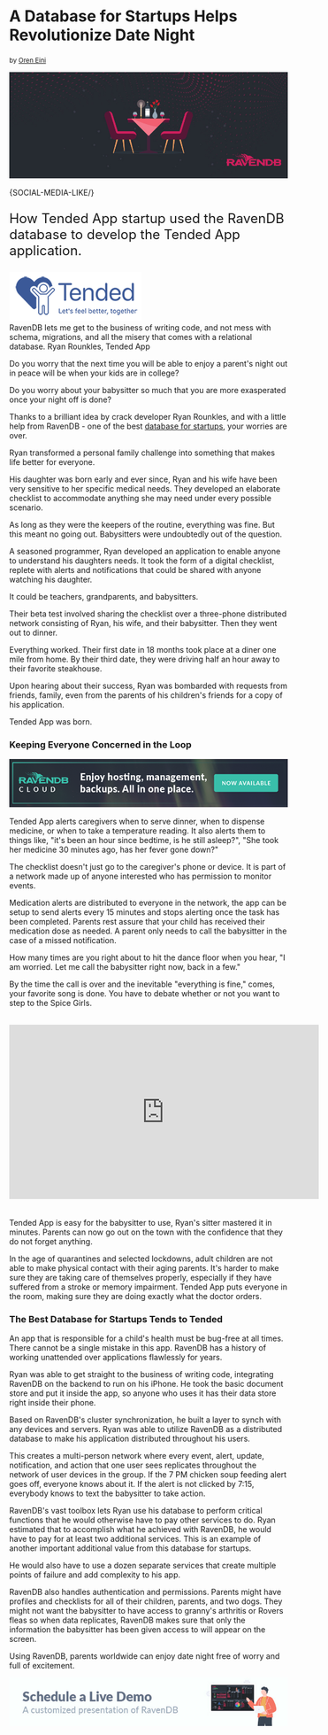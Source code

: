 # A Database for Startups Helps Revolutionize Date Night
<small>by <a href="mailto:ayende@ayende.com">Oren Eini</a></small>

![How RavenDB proven database for startups allowed Tended App to maintain a digital checklist distributed over user devices to make leaving the kids at home a worry free experience."](images/tended-app-uses-the-database-for-startups-to-spice-up-date-night.jpg)

{SOCIAL-MEDIA-LIKE/}

<p class="lead margin-top-sm" style="font-size:24px;">How Tended App startup used the RavenDB database to develop the Tended App application.</p>

<div class="flex-vertical text-center margin-top-sm margin-bottom-sm" style="align-items:center">
    <a href="https://tended-app.com/" target="_blank" rel="nofollow"><img src="images/tended-app.png" class="img-responsive m-0-auto" alt="Tended App"/></a>
</div>

<div class="f-s-quote margin-top-sm margin-bottom-sm">
    <span class="quote-content">RavenDB lets me get to the business of writing code, and not mess with schema, migrations, and all the misery that comes with a relational database.</span>
    <span class="quote-author margin-top-xs margin-bottom-xs">Ryan Rounkles, Tended App</span>
</div>

Do you worry that the next time you will be able to enjoy a parent's night out in peace will be when your kids are in college?

Do you worry about your babysitter so much that you are more exasperated once your night off is done?

Thanks to a brilliant idea by crack developer Ryan Rounkles, and with a little help from RavenDB - one of the best [database for startups](https://ravendb.net/articles/ravendb-best-nosql-database-example-for-startups), your worries are over.

Ryan transformed a personal family challenge into something that makes life better for everyone.

His daughter was born early and ever since, Ryan and his wife have been very sensitive to her specific medical needs. They developed an elaborate checklist to accommodate anything she may need under every possible scenario.

As long as they were the keepers of the routine, everything was fine. But this meant no going out. Babysitters were undoubtedly out of the question.

A seasoned programmer, Ryan developed an application to enable anyone to understand his daughters needs. It took the form of a digital checklist, replete with alerts and notifications that could be shared with anyone watching his daughter.

It could be teachers, grandparents, and babysitters.

Their beta test involved sharing the checklist over a three-phone distributed network consisting of Ryan, his wife, and their babysitter. Then they went out to dinner.

Everything worked. Their first date in 18 months took place at a diner one mile from home. By their third date, they were driving half an hour away to their favorite steakhouse.

Upon hearing about their success, Ryan was bombarded with requests from friends, family, even from the parents of his children's friends for a copy of his application.

Tended App was born.

### Keeping Everyone Concerned in the Loop

<div class="margin-top margin-bottom">
    <a href="https://cloud.ravendb.net"><img src="images/ravendb-cloud.png" class="img-responsive m-0-auto" alt="Managed Cloud Hosting"/></a>
</div>

Tended App alerts caregivers when to serve dinner, when to dispense medicine, or when to take a temperature reading. It also alerts them to things like, "it's been an hour since bedtime, is he still asleep?", "She took her medicine 30  minutes ago, has her fever gone down?"

The checklist doesn't just go to the caregiver's phone or device. It is part of a network made up of anyone interested who has permission to monitor events.

Medication alerts are distributed to everyone in the network, the app can be setup to send alerts every 15 minutes and stops alerting once the task has been completed. Parents rest assure that your child has received their medication dose as needed. A parent only needs to call the babysitter in the case of a missed notification.

How many times are you right about to hit the dance floor when you hear, "I am worried. Let me call the babysitter right now, back in a few."

By the time the call is over and the inevitable "everything is fine," comes, your favorite song is done. You have to debate whether or not you want to step to the Spice Girls.
<br/>
<br/>
<div class="text-center"><iframe width="560" height="315" src="https://www.youtube.com/embed/gJLIiF15wjQ?start=48" frameborder="0" allow="accelerometer; autoplay; encrypted-media; gyroscope; picture-in-picture" allowfullscreen></iframe></div>
<br/>

Tended App is easy for the babysitter to use, Ryan's sitter mastered it in minutes. Parents can now go out on the town with the confidence that they do not forget anything.

In the age of quarantines and selected lockdowns, adult children are not able to make physical contact with their aging parents. It's harder to make sure they are taking care of themselves properly, especially if they have suffered from a stroke or memory impairment. Tended App puts everyone in the room, making sure they are doing exactly what the doctor orders.

### The Best Database for Startups Tends to Tended

An app that is responsible for a child's health must be bug-free at all times. There cannot be a single mistake in this app. RavenDB has a history of working unattended over applications flawlessly for years.

Ryan was able to get straight to the business of writing code, integrating RavenDB on the backend to run on his iPhone. He took the basic document store and put it inside the app, so anyone who uses it has their data store right inside their phone.

Based on RavenDB's cluster synchronization, he built a layer to synch with any devices and servers. Ryan was able to utilize RavenDB as a distributed database to make his application distributed throughout his users.

This creates a multi-person network where every event, alert, update, notification, and action that one user sees replicates throughout the network of user devices in the group. If the 7 PM chicken soup feeding alert goes off, everyone knows about it. If the alert is not clicked by 7:15, everybody knows to text the babysitter to take action.

RavenDB's vast toolbox lets Ryan use his database to perform critical functions that he would otherwise have to pay other services to do. Ryan estimated that to accomplish what he achieved with RavenDB, he would have to pay for at least two additional services. This is an example of another important additional value from this database for startups.

He would also have to use a dozen separate services that create multiple points of failure and add complexity to his app.

RavenDB also handles authentication and permissions. Parents might have profiles and checklists for all of their children, parents, and two dogs. They might not want the babysitter to have access to granny's arthritis or Rovers fleas so when data replicates, RavenDB makes sure that only the information the babysitter has been given access to will appear on the screen.

Using RavenDB, parents worldwide can enjoy date night free of worry and full of excitement.

<div>
    <a href="https://ravendb.net/live-demo"><img src="images/live-demo-banner2.jpg" class="img-responsive m-0-auto" alt="Schedule a FREE Demo of RavenDB"/></a>
</div>
